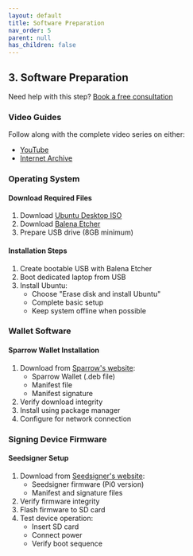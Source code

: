 ```yaml
---
layout: default
title: Software Preparation
nav_order: 5
parent: null
has_children: false
---
```


## 3. Software Preparation

Need help with this step? [Book a free consultation](https://thebitcoinbackup.com)

### Video Guides
Follow along with the complete video series on either:
- [YouTube](https://www.youtube.com/watch?v=38OY0qI8mc0&list=PL3s9juCCLq05UbdxikNPa8hOmddvS2BPa&index=16)
- [Internet Archive](https://archive.org/details/the-bitcoin-backup-self-inheritance-protocol/Section+3+-+Lesson+1.mp4)

### Operating System

#### Download Required Files
1. Download [Ubuntu Desktop ISO](https://ubuntu.com/download/desktop)
2. Download [Balena Etcher](https://etcher.balena.io/)
3. Prepare USB drive (8GB minimum)

#### Installation Steps
1. Create bootable USB with Balena Etcher
2. Boot dedicated laptop from USB
3. Install Ubuntu:
   - Choose "Erase disk and install Ubuntu"
   - Complete basic setup
   - Keep system offline when possible

### Wallet Software

#### Sparrow Wallet Installation
1. Download from [Sparrow's website](https://sparrowwallet.com/download/):
   - Sparrow Wallet (.deb file)
   - Manifest file
   - Manifest signature
2. Verify download integrity
3. Install using package manager
4. Configure for network connection

### Signing Device Firmware

#### Seedsigner Setup
1. Download from [Seedsigner's website](https://seedsigner.com/):
   - Seedsigner firmware (Pi0 version)
   - Manifest and signature files
2. Verify firmware integrity
3. Flash firmware to SD card
4. Test device operation:
   - Insert SD card
   - Connect power
   - Verify boot sequence

